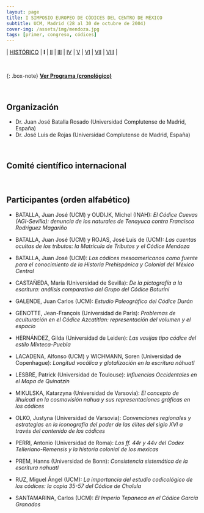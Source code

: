 ```yaml
---
layout: page
title: I SIMPOSIO EUROPEO DE CÓDICES DEL CENTRO DE MÉXICO
subtitle: UCM, Madrid (28 al 30 de octubre de 2004)
cover-img: /assets/img/mendoza.jpg
tags: [primer, congreso, códices]
---
```


| [HISTÓRICO](/congresos/codices/historico) | **I** | [II](/congresos/codices/ii) | [III](/congresos/codices/iii) | [IV](/congresos/codices/iv) | [V](/congresos/codices/v) | [VI](/congresos/codices/vi) | [VII](/congresos/codices/vii) | [VIII](/congresos/codices/viii) |

<br/>

{: .box-note}
**[Ver Programa (cronológico)](/congresos/codices/i/docs/I-Congreso-2004.pdf)**

<br/>

## Organización

 - Dr. Juan José Batalla Rosado (Universidad Complutense de Madrid, España)
 - Dr. José Luis de Rojas (Universidad Complutense de Madrid, España)

<br/>

## Comité científico internacional


<br/>

## Participantes (orden alfabético)

- BATALLA, Juan José (UCM) y OUDIJK, Michel (INAH): *El Códice Cuevas (AGI-Sevilla): denuncia de los naturales de Tenayuca contra Francisco Rodríguez Magariño*

- BATALLA, Juan José (UCM) y ROJAS, José Luis de (UCM): *Las cuentas ocultas de los tributos: la Matrícula de Tributos y el Códice Mendoza*

- BATALLA, Juan José (UCM): *Los códices mesoamericanos como fuente para el conocimiento de la Historia Prehispánica y Colonial del México Central*

- CASTAÑEDA, María (Universidad de Sevilla): *De la pictografía a la escritura: análisis comparativo del Grupo del Códice Boturini*

- GALENDE, Juan Carlos (UCM): *Estudio Paleográfico del Códice Durán*

- GENOTTE, Jean-François (Universidad de París): *Problemas de aculturación en el Códice Azcatitlan: representación del volumen y el espacio*

- HERNÁNDEZ, Gilda (Universidad de Leiden): *Las vasijas tipo códice del estilo Mixteca-Puebla*

- LACADENA, Alfonso (UCM) y WICHMANN, Soren (Universidad de Copenhague): *Longitud vocálica y glotalización en la escritura náhuatl*

- LESBRE, Patrick (Universidad de Toulouse): *Influencias Occidentales en el Mapa de Quinatzin*

- MIKULSKA, Katarzyna (Universidad de Varsovia): *El concepto de ilhuicatl en la cosmovisión nahua y sus representaciones gráficas en los códices*

- OLKO, Justyna (Universidad de Varsovia): *Convenciones regionales y estrategias en la iconografía del poder de las élites del siglo XVI a través del contenido de los códices*

- PERRI, Antonio (Universidad de Roma): *Los ff. 44r y 44v del Codex Telleriano-Remensis y la historia colonial de los mexicas*

- PREM, Hanns (Universidad de Bonn): *Consistencia sistemática de la escritura nahuatl*

- RUZ, Miguel Ángel (UCM): *La importancia del estudio codicológico de los códices: la copia 35-57 del Códice de Cholula*

- SANTAMARINA, Carlos (UCM): *El Imperio Tepaneca en el Códice García Granados*
